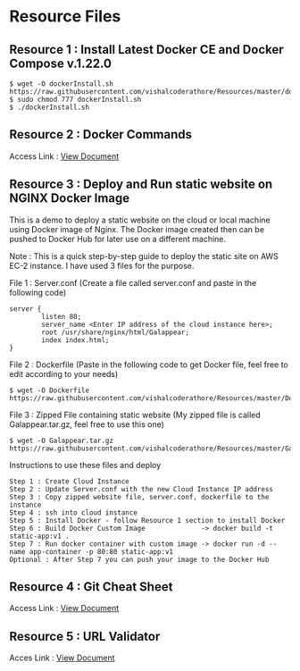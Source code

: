 # Resource Files

## Resource 1 : Install Latest Docker CE and Docker Compose v.1.22.0

```
$ wget -O dockerInstall.sh https://raw.githubusercontent.com/vishalcoderathore/Resources/master/dockerInstall.sh
$ sudo chmod 777 dockerInstall.sh
$ ./dockerInstall.sh
```

## Resource 2 : Docker Commands

Access Link : [View Document](https://docs.google.com/document/d/1Rzc0hN0T3padm_zEuIG1H88NdbeD3IHtFoZ1E90bygw/edit?usp=sharing)

## Resource 3 : Deploy and Run static website on NGINX Docker Image

This is a demo to deploy a static website on the cloud or local machine using Docker image of Nginx. The Docker image created then can be pushed to Docker Hub for later use on a different machine.

Note : This is a quick step-by-step guide to deploy the static site on AWS EC-2 instance. I have used 3 files for the purpose.

File 1 : Server.conf (Create a file called server.conf and paste in the following code)

```
server {
        listen 80;
        server_name <Enter IP address of the cloud instance here>;
        root /usr/share/nginx/html/Galappear;
        index index.html;
}
```

File 2 : Dockerfile (Paste in the following code to get Docker file, feel free to edit according to your needs)

```
$ wget -O Dockerfile https://raw.githubusercontent.com/vishalcoderathore/Resources/master/Dockerfile
```

File 3 : Zipped File containing static website (My zipped file is called Galappear.tar.gz, feel free to use this one)

```
$ wget -O Galappear.tar.gz https://raw.githubusercontent.com/vishalcoderathore/Resources/master/Galappear.tar.gz
```

Instructions to use these files and deploy

```
Step 1 : Create Cloud Instance
Step 2 : Update Server.conf with the new Cloud Instance IP address
Step 3 : Copy zipped website file, server.conf, dockerfile to the instance
Step 4 : ssh into cloud instance
Step 5 : Install Docker - follow Resource 1 section to install Docker
Step 6 : Build Docker Custom Image              -> docker build -t static-app:v1 .
Step 7 : Run docker container with custom image -> docker run -d --name app-container -p 80:80 static-app:v1
Optional : After Step 7 you can push your image to the Docker Hub
```

## Resource 4 : Git Cheat Sheet

Access Link : [View Document](https://github.com/vishalcoderathore/Resources/blob/master/git-cheat-sheet.md)

## Resource 5 : URL Validator
Acces Link : [View Document](https://github.com/vishalcoderathore/Resources/blob/master/URLValidaror.js)
